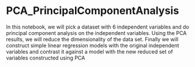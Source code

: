 # PCA_PrincipalComponentAnalysis
In this notebook, we will pick a dataset with 6 independent variables and do principal component analysis on the independent variables. Using the PCA results, we will reduce the dimensionality of the data set. Finally we will construct simple linear regression models with the original independent variables and contrast it against a model with the new reduced set of variables constructed using PCA
